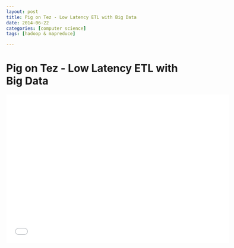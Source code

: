 ```yaml
---
layout: post
title: Pig on Tez - Low Latency ETL with Big Data
date: 2014-06-22
categories: [computer science]
tags: [hadoop & mapreduce]

---
```



# Pig on Tez - Low Latency ETL with Big Data


<iframe width="600" height="400" src="//www.youtube.com/embed/SyR9WqNOMek" frameborder="0" allowfullscreen></iframe>